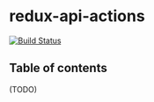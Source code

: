 # redux-api-actions

[![Build Status](https://travis-ci.org/geminiyellow/redux-api-middleware.svg?branch=master)](https://travis-ci.org/geminiyellow/redux-api-middleware)

## Table of contents

(TODO)
